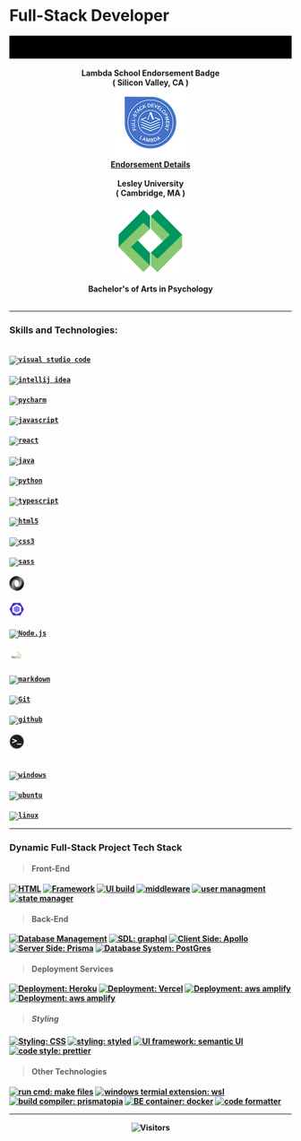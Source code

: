 #  Full-Stack Developer

<p align="center">
  <img src="https://github.com/ksemenza/ksemenza/blob/main/github-typing-message.gif" /> </br>

<p align="center">  
  <b>Lambda School Endorsement Badge </br> ( Silicon Valley, CA )<b/>
</br>
 <a href="https://www.youracclaim.com/badges/0e289cd4-b89f-4e1f-9a59-bc78cf12ea4d/email"> <img src="https://github.com/ksemenza/ksemenza/blob/main/lambda-endorsement-badge.png" /></a>
</br>
<a href="https://www.youracclaim.com/badges/0e289cd4-b89f-4e1f-9a59-bc78cf12ea4d/email"> Endorsement Details </a> </b=ksemenza&show_icons=true&count_private=true&include_all_commits=true&theme=great-gatsby" />
</br>
</br>
Lesley University 
</br>
( Cambridge, MA )
</br>
</br>
<img align="center" width=120px src="https://github.com/ksemenza/ksemenza/blob/main/1519856349171.png"/>
</br>
</br>
Bachelor's of Arts in Psychology
</br>
</br>

---


### Skills and Technologies:

[<code>
<img alt="visual studio code" width="26px" src="https://img.icons8.com/fluent/240/000000/visual-studio-code-2019.png" />
</code>](https://code.visualstudio.com/)
[<code>
<img alt="intellij idea" width="26px" src="https://img.icons8.com/color/240/000000/intellij-idea.png" />
</code>](https://www.jetbrains.com/idea/)
[<code>
<img alt="pycharm" width="26px" src="https://img.icons8.com/color/240/000000/pycharm.png" />
</code>](https://www.jetbrains.com/pycharm/)
[<code>
<img alt="javascript" width="26px" src="https://img.icons8.com/color/240/000000/javascript.png" />
</code>](https://developer.mozilla.org/en-US/docs/Web/JavaScript)
[<code>
<img alt="react" width="26px" src="https://img.icons8.com/color/240/000000/react-native.png" />
</code>](https://reactjs.org/)
[<code>
<img alt="java" width="26px" src="https://img.icons8.com/color/240/000000/java-coffee-cup-logo.png">
</code>](https://docs.oracle.com/en/java/)
[<code>
<img alt="python" width="26px" src="https://img.icons8.com/color/240/000000/python.png">
</code>](https://www.python.org/)
[<code>
<img alt="typescript" width="26px" src="https://img.icons8.com/color/240/000000/typescript.png">
</code>](https://www.typescriptlang.org/)
[<code>
<img alt="html5" width="26px" src="https://img.icons8.com/color/240/000000/html-5.png">
</code>](https://developer.mozilla.org/en-US/docs/Web/HTML)
[<code>
<img alt="css3" width="26px" src="https://img.icons8.com/color/240/000000/css3.png">
</code>](https://developer.mozilla.org/en-US/docs/Web/CSS)
[<code>
<img alt="sass" width="26px" src="https://img.icons8.com/color/240/000000/sass.png">
</code>](https://sass-lang.com/)
[<code>
<img alt="json" width="26px" src="https://raw.githubusercontent.com/github/explore/80688e429a7d4ef2fca1e82350fe8e3517d3494d/topics/json/json.png">
</code>](https://www.json.org/json-en.html)
[<code>
<img alt="eslint" width="26px" src="https://raw.githubusercontent.com/github/explore/80688e429a7d4ef2fca1e82350fe8e3517d3494d/topics/eslint/eslint.png">
</code>](https://eslint.org/)
[<code>
<img alt="Node.js" width="26px" src="https://img.icons8.com/color/240/000000/nodejs.png">
</code>](https://nodejs.org/en/)
[<code>
<img alt="MySQL" width="26px" src="https://raw.githubusercontent.com/github/explore/80688e429a7d4ef2fca1e82350fe8e3517d3494d/topics/mysql/mysql.png">
</code>](https://dev.mysql.com/)
[<code>
<img alt="markdown" width="26px" src="https://img.icons8.com/ios-filled/100/000000/markdown.png">
</code>](https://www.markdownguide.org/)
[<code>
<img alt="Git" width="26px" src="https://img.icons8.com/color/240/000000/git.png">
</code>](https://git-scm.com/)
[<code>
<img alt="github" width="26px" src="https://img.icons8.com/ios-glyphs/240/000000/github.png">
</code>](https://github.com/)
[<code>
<img alt="terminal" width="26px" src="https://raw.githubusercontent.com/github/explore/80688e429a7d4ef2fca1e82350fe8e3517d3494d/topics/terminal/terminal.png">
</code>](https://docs.microsoft.com/en-us/windows/terminal/)
<br />
[<code>
<img alt="windows" width="26px" src="https://img.icons8.com/color/240/000000/windows-10.png">
</code>](https://www.microsoft.com/en-us/windows)
[<code>
<img alt="ubuntu" width="26px" src="https://img.icons8.com/color/96/000000/ubuntu--v1.png">
</code>](https://ubuntu.com/)
[<code>
<img alt="linux" width="26px" src="https://img.icons8.com/color/96/000000/linux.png">
</code>](https://www.kernel.org/)



---


### Dynamic Full-Stack Project Tech Stack 

> #### Front-End
 [![HTML](https://img.shields.io/badge/Markup%20Language-HTML-%23F06529)](https://reactjs.org/docs/create-a-new-react-app.html)
 [![Framework](https://img.shields.io/badge/Framework%20-Redux-%23764ABC)](https://reactjs.org/docs/create-a-new-react-app.html)
 [![UI build](https://img.shields.io/badge/UI%20build-create--react--app-%2361DAFB)](https://reactjs.org/docs/create-a-new-react-app.html)
 [![middleware](https://img.shields.io/badge/middleware-urql-%23525DDC)](https://formidable.com/open-source/urql/docs/)
 [![user managment](https://img.shields.io/badge/user%20management-okta-%23008FD3)](https://developer.okta.com/docs/)
 [![state manager](https://img.shields.io/badge/state%20manager-useContext-%CA4245)](https://reactjs.org/docs/jsx-in-depth.html)

> #### Back-End
 [![Database Management](https://img.shields.io/badge/DB%20Management-Sqlite-%23525DDC)](https://formidable.com/open-source/urql/docs/)
 [![SDL: graphql](https://img.shields.io/badge/SDL-Graphql-%23E10098)](https://graphql.org/learn/)
 [![Client Side: Apollo](https://img.shields.io/badge/Client%20Side-Apollo--Graphql-%23311C87)](https://www.apollographql.com/docs/)
 [![Server Side: Prisma](https://img.shields.io/badge/Server--Side-Prisma-%230B2C4A)](https://www.prisma.io/docs/)
 [![Database System: PostGres](https://img.shields.io/badge/Database%20System-PostGres-%23336791)](https://www.postgresql.org/about/)

> #### Deployment Services
 [![Deployment: Heroku](https://img.shields.io/badge/Deployment-Heroku-%236762a6)](https://docs.aws.amazon.com/amplify/)
 [![Deployment: Vercel](https://img.shields.io/badge/Deployment-Vercel%20(Zeit)-%23232F3E)](https://docs.aws.amazon.com/amplify/)
 [![Deployment: aws amplify](https://img.shields.io/badge/Deployment-Netify-%23232F3E)](https://docs.aws.amazon.com/amplify/)
 [![Deployment: aws amplify](https://img.shields.io/badge/Deployment-AWS%20Amplify-%23232F3E)](https://docs.aws.amazon.com/amplify/)

> ##### Styling
 [![Styling: CSS](https://img.shields.io/badge/Styling-CSS-%23CC6699)](https://sass-lang.com/documentation)
 [![styling: styled](https://img.shields.io/badge/Styling-Styled%20Components-%23f4978e)](https://sass-lang.com/documentation)
 [![UI framework: semantic UI](https://img.shields.io/badge/UI%20framework-semantic%20ui-%2306D6A9)](https://semantic-ui.com/introduction/getting-started.html)
 [![code style: prettier](https://img.shields.io/badge/code%20style-prettier-%23F7B93E)](https://prettier.io/docs/en/)


> #### Other Technologies 
 [![run cmd: make files](https://img.shields.io/badge/run%20cmd-makes%20files-%23FF7100)](https://www.tutorialspoint.com/unix_commands/make.htm)
 [![windows termial extension: wsl](https://img.shields.io/badge/windows%20os%20terminal%20extension-WSL-%23FCC624)](https://ubuntu.com/wsl)
 [![build compiler: prismatopia](https://img.shields.io/badge/build%20compiler-prismatopia-ff69b4)](https://github.com/Lambda-School-Labs/prismatopia)
 [![BE container: docker](https://img.shields.io/badge/BE%20container-docker-%232496ED)](https://docs.docker.com/)
 [![code formatter](https://img.shields.io/badge/code%20formatter-eslint-%234B32C3)](https://eslint.org/docs/user-guide/getting-started)

---

<p align=center>                           
  <img align=center src="https://visitor-badge.laobi.icu/badge?page_id=sabesansathananthan.ksemenza" alt="Visitors">                     
<!--
**ksemenza/ksemenza** is a ✨ _special_ ✨ repository because its `README.md` (this file) appears on your GitHub profile.

Here are some ideas to get you started:

- 🔭 I’m currently working on ...
- 🌱 I’m currently learning ...
- 👯 I’m looking to collaborate on ...
- 🤔 I’m looking for help with ...
- 💬 Ask me about ...
- 📫 How to reach me: ...
- 😄 Pronouns: ...
- ⚡ Fun fact: ...
-->
